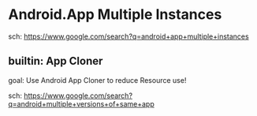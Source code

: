 # Android.App Multiple Instances
sch: https://www.google.com/search?q=android+app+multiple+instances

## builtin: App Cloner
goal: Use Android App Cloner to reduce Resource use!

sch: https://www.google.com/search?q=android+multiple+versions+of+same+app
